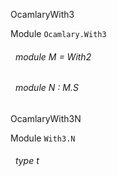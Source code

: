 OcamlaryWith3

 Module  `` Ocamlary.With3 `` 
<a id="module-M"></a>
###### &nbsp; module M = With2



<a id="module-N"></a>
###### &nbsp; module N : M.S


OcamlaryWith3N

 Module  `` With3.N `` 
<a id="type-t"></a>
###### &nbsp; type t

